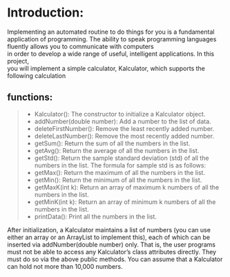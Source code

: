 # Introduction:

Implementing an automated routine to do things for you is a fundamental application of programming. 
The ability to speak programming languages fluently allows you to communicate with computers<br>
in order to develop a wide range of useful, intelligent applications. In this project,<br>
you will implement a simple calculator, Kalculator, which supports the following calculation 

## functions:
> - Kalculator(): The constructor to initialize a Kalculator object.
> - addNumber(double number): Add a number to the list of data.
> - deleteFirstNumber(): Remove the least recently added number.
> - deleteLastNumber(): Remove the most recently added number.
> - getSum(): Return the sum of all the numbers in the list.
> - getAvg(): Return the average of all the numbers in the list.
> - getStd(): Return the sample standard deviation (std) of all the numbers in the list. The formula for sample std is as follows:
> - getMax(): Return the maximum of all the numbers in the list.
> - getMin(): Return the minimum of all the numbers in the list.
> - getMaxK(int k): Return an array of maximum k numbers of all the numbers in the list.
> - getMinK(int k): Return an array of minimum k numbers of all the numbers in the list.
> - printData(): Print all the numbers in the list. 

After initialization, a Kalculator maintains a list of numbers (you can use either an array or an ArrayList to implement this), each of which can be inserted via addNumber(double number) only. That is, the user programs must not be able to access any Kalculator’s class attributes directly. They must do so via the above public methods. You can assume that a Kalculator can hold not more than 10,000 numbers.
